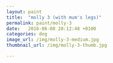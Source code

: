 ```yaml
---
layout: paint
title:  "molly 3 (with mum's legs)"
permalink: paint/molly-3
date:   2016-06-08 20:12:48 +0100
categories: dog
image_url: /img/molly-3-medium.jpg
thumbnail_url: /img/molly-3-thumb.jpg

---
```

